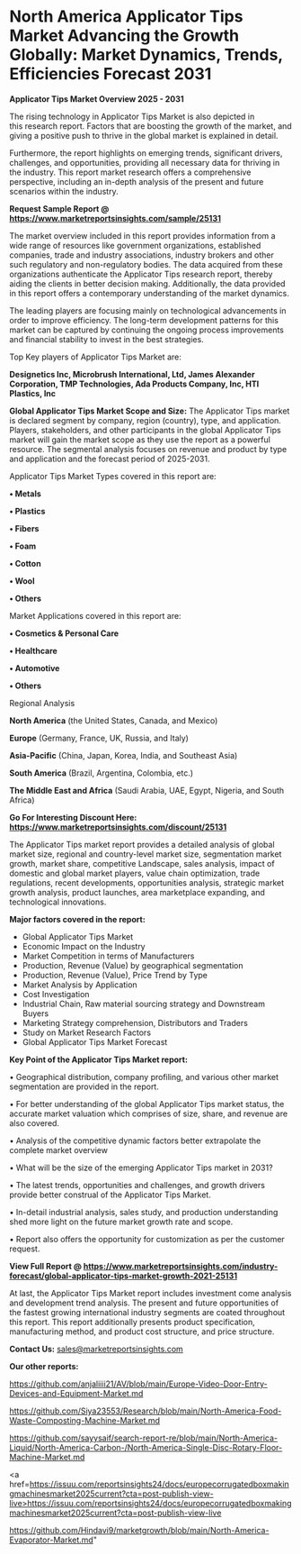 # North America Applicator Tips Market Advancing the Growth Globally: Market Dynamics, Trends, Efficiencies Forecast 2031

<Strong> Applicator Tips Market Overview 2025 - 2031</strong>

The rising technology in Applicator Tips Market is also depicted in this research report. Factors that are boosting the growth of the market, and giving a positive push to thrive in the global market is explained in detail.

Furthermore, the report highlights on emerging trends, significant drivers, challenges, and opportunities, providing all necessary data for thriving in the industry. This report market research offers a comprehensive perspective, including an in-depth analysis of the present and future scenarios within the industry.

<strong>Request Sample Report @ <a href=https://www.marketreportsinsights.com/sample/25131>https://www.marketreportsinsights.com/sample/25131</a></strong>

The market overview included in this report provides information from a wide range of resources like government organizations, established companies, trade and industry associations, industry brokers and other such regulatory and non-regulatory bodies. The data acquired from these organizations authenticate the Applicator Tips research report, thereby aiding the clients in better decision making. Additionally, the data provided in this report offers a contemporary understanding of the market dynamics.

The leading players are focusing mainly on technological advancements in order to improve efficiency. The long-term development patterns for this market can be captured by continuing the ongoing process improvements and financial stability to invest in the best strategies.

Top Key players of Applicator Tips Market are:

<strong>Designetics Inc, Microbrush International, Ltd, James Alexander Corporation, TMP Technologies, Ada Products Company, Inc, HTI Plastics, Inc</strong>

<strong><b>Global Applicator Tips Market Scope and Size:</b></strong>
The Applicator Tips market is declared segment by company, region (country), type, and application. Players, stakeholders, and other participants in the global Applicator Tips market will gain the market scope as they use the report as a powerful resource. The segmental analysis focuses on revenue and product by type and application and the forecast period of 2025-2031.

Applicator Tips Market Types covered in this report are:

<strong>• Metals

• Plastics

• Fibers

• Foam

• Cotton

• Wool

• Others</strong>

Market Applications covered in this report are:

<strong>• Cosmetics & Personal Care

• Healthcare

• Automotive

• Others</strong> 

Regional Analysis

<strong>North America</strong> (the United States, Canada, and Mexico)

<strong>Europe</strong> (Germany, France, UK, Russia, and Italy)

<strong>Asia-Pacific</strong> (China, Japan, Korea, India, and Southeast Asia)

<strong>South America</strong> (Brazil, Argentina, Colombia, etc.)

<strong>The Middle East and Africa</strong> (Saudi Arabia, UAE, Egypt, Nigeria, and South Africa)

<strong>Go For Interesting Discount Here: <a href=https://www.marketreportsinsights.com/discount/25131>https://www.marketreportsinsights.com/discount/25131</a></strong>

The Applicator Tips market report provides a detailed analysis of global market size, regional and country-level market size, segmentation market growth, market share, competitive Landscape, sales analysis, impact of domestic and global market players, value chain optimization, trade regulations, recent developments, opportunities analysis, strategic market growth analysis, product launches, area marketplace expanding, and technological innovations.

<strong><b>Major factors covered in the report:</b></strong>
<ul>
  <li>Global Applicator Tips Market </li>
  <li>Economic Impact on the Industry</li>
  <li>Market Competition in terms of Manufacturers</li>
  <li>Production, Revenue (Value) by geographical segmentation</li>
  <li>Production, Revenue (Value), Price Trend by Type</li>
  <li>Market Analysis by Application</li>
  <li>Cost Investigation</li>
  <li>Industrial Chain, Raw material sourcing strategy and Downstream Buyers</li>
  <li>Marketing Strategy comprehension, Distributors and Traders</li>
  <li>Study on Market Research Factors</li>
  <li>Global Applicator Tips Market Forecast</li>
</ul>

<strong><b>Key Point of the Applicator Tips Market report:</b></strong>

• Geographical distribution, company profiling, and various other market segmentation are provided in the report.

• For better understanding of the global Applicator Tips market status, the accurate market valuation which comprises of size, share, and revenue are also covered.

• Analysis of the competitive dynamic factors better extrapolate the complete market overview

• What will be the size of the emerging Applicator Tips market in 2031?

• The latest trends, opportunities and challenges, and growth drivers provide better construal of the Applicator Tips Market.

• In-detail industrial analysis, sales study, and production understanding shed more light on the future market growth rate and scope.

• Report also offers the opportunity for customization as per the customer request.

<strong><b>View Full Report @ <a href=https://www.marketreportsinsights.com/industry-forecast/global-applicator-tips-market-growth-2021-25131>https://www.marketreportsinsights.com/industry-forecast/global-applicator-tips-market-growth-2021-25131</a></b></strong>


At last, the Applicator Tips Market report includes investment come analysis and development trend analysis. The present and future opportunities of the fastest growing international industry segments are coated throughout this report. This report additionally presents product specification, manufacturing method, and product cost structure, and price structure.

<strong>Contact Us:</strong>
sales@marketreportsinsights.com

<strong>Our other reports:</strong>

<a href=https://github.com/anjaliiii21/AV/blob/main/Europe-Video-Door-Entry-Devices-and-Equipment-Market.md>https://github.com/anjaliiii21/AV/blob/main/Europe-Video-Door-Entry-Devices-and-Equipment-Market.md</a>

<a href=https://github.com/Siya23553/Research/blob/main/North-America-Food-Waste-Composting-Machine-Market.md>https://github.com/Siya23553/Research/blob/main/North-America-Food-Waste-Composting-Machine-Market.md</a>

<a href=https://github.com/sayysaif/search-report-re/blob/main/North-America-Liquid/North-America-Carbon-/North-America-Single-Disc-Rotary-Floor-Machine-Market.md>https://github.com/sayysaif/search-report-re/blob/main/North-America-Liquid/North-America-Carbon-/North-America-Single-Disc-Rotary-Floor-Machine-Market.md</a>

<a href=https://issuu.com/reportsinsights24/docs/europecorrugatedboxmakingmachinesmarket2025current?cta=post-publish-view-live>https://issuu.com/reportsinsights24/docs/europecorrugatedboxmakingmachinesmarket2025current?cta=post-publish-view-live</a>

<a href=https://github.com/Hindavi9/marketgrowth/blob/main/North-America-Evaporator-Market.md>https://github.com/Hindavi9/marketgrowth/blob/main/North-America-Evaporator-Market.md</a>"
